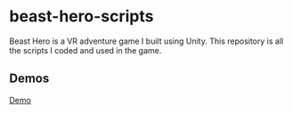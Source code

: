 # beast-hero-scripts

Beast Hero is a VR adventure game I built using Unity. This repository is all the scripts I coded and used in the game.

## Demos

[Demo](https://www.youtube.com/watch?v=1WZjCYnsCDU)
